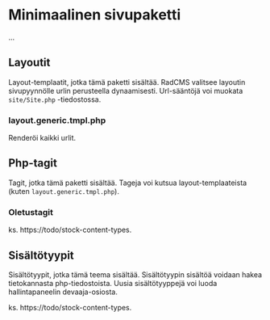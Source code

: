 # Minimaalinen sivupaketti

...

## Layoutit

Layout-templaatit, jotka tämä paketti sisältää. RadCMS valitsee layoutin sivupyynnölle urlin perusteella dynaamisesti. Url-sääntöjä voi muokata `site/Site.php` -tiedostossa.

### layout.generic.tmpl.php

Renderöi kaikki urlit.

## Php-tagit

Tagit, jotka tämä paketti sisältää. Tageja voi kutsua layout-templaateista (kuten `layout.generic.tmpl.php`).

### Oletustagit

ks. https://todo/stock-content-types.

## Sisältötyypit

Sisältötyypit, jotka tämä teema sisältää. Sisältötyypin sisältöä voidaan hakea tietokannasta php-tiedostoista. Uusia sisältötyyppejä voi luoda hallintapaneelin devaaja-osiosta.

ks. https://todo/stock-content-types.

